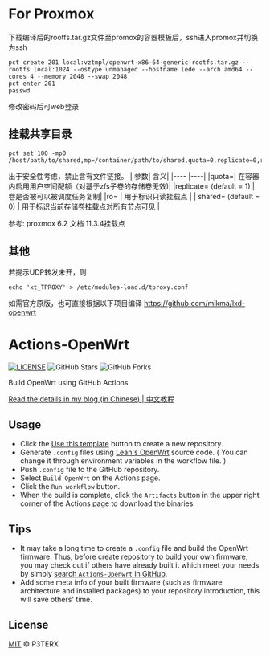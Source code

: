 # For Proxmox

下载编译后的rootfs.tar.gz文件至promox的容器模板后，ssh进入promox并切换为ssh
```
pct create 201 local:vztmpl/openwrt-x86-64-generic-rootfs.tar.gz --rootfs local:1024 --ostype unmanaged --hostname lede --arch amd64 --cores 4 --memory 2048 --swap 2048
pct enter 201
passwd
```
修改密码后可web登录

## 挂载共享目录
```
pct set 100 -mp0 /host/path/to/shared,mp=/container/path/to/shared,quota=0,replicate=0,ro=0,
```
出于安全性考虑，禁止含有文件链接。
| 参数| 含义|
|---- |----|
|quota=<boolean>| 在容器内启用用户空间配额（对基于zfs子卷的存储卷无效)|
|replicate=<boolean> (default = 1) |  	卷是否被可以被调度任务复制|
|ro=<boolean>  |                       	用于标识只读挂载点 |
| shared=<boolean> (default = 0)   |   	用于标识当前存储卷挂载点对所有节点可见 |

参考: proxmox 6.2 文档 11.3.4挂载点

## 其他

若提示UDP转发未开，则
```
echo 'xt_TPROXY' > /etc/modules-load.d/tproxy.conf
```

如需官方原版，也可直接根据以下项目编译
https://github.com/mikma/lxd-openwrt


# Actions-OpenWrt

[![LICENSE](https://img.shields.io/github/license/mashape/apistatus.svg?style=flat-square&label=LICENSE)](https://github.com/P3TERX/Actions-OpenWrt/blob/master/LICENSE)
![GitHub Stars](https://img.shields.io/github/stars/P3TERX/Actions-OpenWrt.svg?style=flat-square&label=Stars&logo=github)
![GitHub Forks](https://img.shields.io/github/forks/P3TERX/Actions-OpenWrt.svg?style=flat-square&label=Forks&logo=github)

Build OpenWrt using GitHub Actions

[Read the details in my blog (in Chinese) | 中文教程](https://p3terx.com/archives/build-openwrt-with-github-actions.html)

## Usage

- Click the [Use this template](https://github.com/P3TERX/Actions-OpenWrt/generate) button to create a new repository.
- Generate `.config` files using [Lean's OpenWrt](https://github.com/coolsnowwolf/lede) source code. ( You can change it through environment variables in the workflow file. )
- Push `.config` file to the GitHub repository.
- Select `Build OpenWrt` on the Actions page.
- Click the `Run workflow` button.
- When the build is complete, click the `Artifacts` button in the upper right corner of the Actions page to download the binaries.

## Tips

- It may take a long time to create a `.config` file and build the OpenWrt firmware. Thus, before create repository to build your own firmware, you may check out if others have already built it which meet your needs by simply [search `Actions-Openwrt` in GitHub](https://github.com/search?q=Actions-openwrt).
- Add some meta info of your built firmware (such as firmware architecture and installed packages) to your repository introduction, this will save others' time.

## License

[MIT](https://github.com/P3TERX/Actions-OpenWrt/blob/main/LICENSE) © P3TERX
